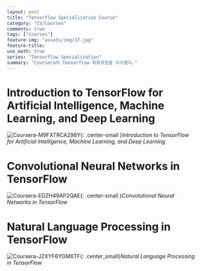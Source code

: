 ```yaml
---
layout: post
title: "Tensorflow Specialization Course"
category: "CV/Courses"
comments: true
tags: ["Courses"]
feature-img: "assets/img/37.jpg"
feature-title:
use_math: true
series: "Tensorflow Specialization"
summary: "Coursera의 Tensorflow 특화과정을 이수했다."
---
```





# Introduction to TensorFlow for Artificial Intelligence, Machine Learning, and Deep Learning
![Coursera-M9FXTRCA298Y](https://user-images.githubusercontent.com/37871541/100361928-1c8c6280-303e-11eb-8446-1ba2afec67d8.jpg){: .center-small }*Introduction to TensorFlow for Artificial Intelligence, Machine Learning, and Deep Learning*


# Convolutional Neural Networks in TensorFlow
![Coursera-EDZH49AP2QAE](https://user-images.githubusercontent.com/37871541/100528454-6765d000-3220-11eb-9af0-81d182fe64e8.jpg){: .center-small }*Convolutional Neural Networks in TensorFlow*


# Natural Language Processing in TensorFlow
![Coursera-JZXYF6YGMXTF](https://user-images.githubusercontent.com/37871541/100850496-38bd5300-34c7-11eb-897e-7262e3975ff8.jpg){: .center_small}_Natural Language Processing in TensorFlow_

